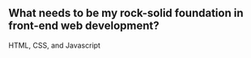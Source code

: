 What needs to be my rock-solid foundation in front-end web development?
---
HTML, CSS, and Javascript